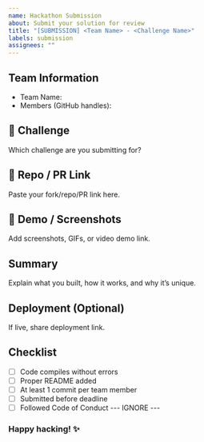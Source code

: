 ```yaml
---
name: Hackathon Submission
about: Submit your solution for review
title: "[SUBMISSION] <Team Name> - <Challenge Name>"
labels: submission
assignees: ""
---
```


## Team Information
- Team Name:
- Members (GitHub handles):

## 🔗 Challenge
Which challenge are you submitting for?

## 📂 Repo / PR Link
Paste your fork/repo/PR link here.

## 📸 Demo / Screenshots
Add screenshots, GIFs, or video demo link.

## Summary
Explain what you built, how it works, and why it’s unique.

## Deployment (Optional)
If live, share deployment link.

## Checklist
- [ ] Code compiles without errors
- [ ] Proper README added
- [ ] At least 1 commit per team member
- [ ] Submitted before deadline
- [ ] Followed Code of Conduct
--- IGNORE ---
### Happy hacking! ✨